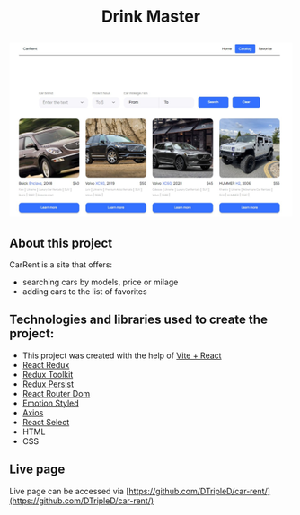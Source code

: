 <h1 align="center">Drink Master</h1>
<h2 align="center">

<img src="src/images/banner.jpg">

## About this project

CarRent is a site that offers:

- searching cars by models, price or milage
- adding cars to the list of favorites

## Technologies and libraries used to create the project:

- This project was created with the help of [Vite + React](https://github.com/vitejs/vite)
- [React Redux](https://react-redux.js.org)
- [Redux Toolkit](https://redux-toolkit.js.org)
- [Redux Persist](https://github.com/rt2zz/redux-persist)
- [React Router Dom](https://reactrouter.com/en/main)
- [Emotion Styled](https://emotion.sh/docs/styled)
- [Axios](https://axios-http.com/ru/docs/intro)
- [React Select](https://react-select.com)
- HTML
- CSS

## Live page

Live page can be accessed via [https://github.com/DTripleD/car-rent/](https://github.com/DTripleD/car-rent/)
